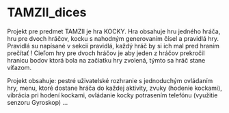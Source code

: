# TAMZII_dices

Projekt pre predmet TAMZII je hra KOCKY.
Hra obsahuje hru jedného hráča, hru pre dvoch hráčov, kocku s nahodným generovaním čísel a pravidlá hry.
Pravidlá su napísané v sekcií pravidlá, každý hráč by si ich mal pred hraním prečítať !
Cieľom hry pre dvoch hráčov je aby jeden z hráčov prekročil hranicu bodov ktorá bola na začiatku hry zvolená,
týmto sa hráč stane víťazom.

Projekt obsahuje: pestré uživatelské rozhranie s jednoduchým ovládaním hry,
                  menu, ktoré dostane hráča do každej aktivity,
                  zvuky (hodenie kockami),
                  vibrácia pri hodení kockami,
                  ovládanie kocky potrasením telefónu (využitie senzoru Gyroskop) ...
                 
